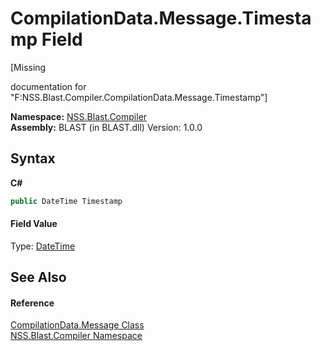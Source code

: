 # CompilationData.Message.Timestamp Field
 

\[Missing <summary> documentation for "F:NSS.Blast.Compiler.CompilationData.Message.Timestamp"\]

**Namespace:**&nbsp;<a href="N_NSS_Blast_Compiler">NSS.Blast.Compiler</a><br />**Assembly:**&nbsp;BLAST (in BLAST.dll) Version: 1.0.0

## Syntax

**C#**<br />
``` C#
public DateTime Timestamp
```


#### Field Value
Type: <a href="https://docs.microsoft.com/dotnet/api/system.datetime" target="_blank" rel="noopener noreferrer">DateTime</a>

## See Also


#### Reference
<a href="T_NSS_Blast_Compiler_CompilationData_Message">CompilationData.Message Class</a><br /><a href="N_NSS_Blast_Compiler">NSS.Blast.Compiler Namespace</a><br />